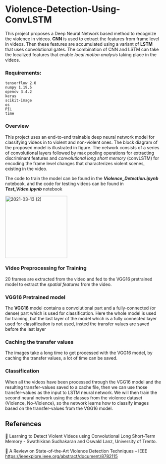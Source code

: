 # Violence-Detection-Using-ConvLSTM
This project proposes a Deep Neural Network based method to recognize the violence in videos. **CNN** is used to extract the features from frame level in videos. Then these features are accumulated using a variant of **LSTM** that uses convolutional gates. The combination of CNN and LSTM can take the localized features that enable *local motion analysis* taking place in the videos.

### Requirements:
```
tensorflow 2.0 
numpy 1.19.5
opencv 3.4.2
keras
scikit-image
os
PIL
time
```

### Overview
This project uses an end-to-end trainable deep neural network model for classifying videos in to violent and non-violent ones. The block diagram of the proposed model is illustrated in figure. The network consists of a series of convolutional layers followed by max pooling operations for extracting discriminant features and *convolutional long short memory* (convLSTM) for encoding the frame level changes that characterizes violent scenes, existing in the video.

The code to train the model can be found in the ***Violence_Detection.ipynb*** notebook, and the code for testing videos can be found in ***Test_Video.ipynb*** notebook

<img width="" height="200" alt="2021-03-13 (2)" src="https://user-images.githubusercontent.com/55359898/111031759-20969180-842f-11eb-83e8-71bd67bcda05.png">

### Video Preprocessing for Training
20 frames are extracted from the video and fed to the VGG16 pretrained model to extract the *spatial features* from the video.

### VGG16 Pretrained model
The **VGG16** model contains a convolutional part and a fully-connected (or dense) part which is used for classification. Here the whole model is used for training, but the last layer of the model which is a fully connected layer used for classification is not  used, insted the transfer values are saved before the last layer

### Caching the transfer values
The images take a long time to get processed with the VGG16 model, by caching the transfer values, a lot of time can be saved.

### Classification
When all the videos have been processed through the VGG16 model and the resulting transfer-values saved to a cache file, then we can use those transfer-values as the input to LSTM neural network. We will then train the second neural network using the classes from the violence dataset (Violence, No-Violence), so the network learns how to classify images based on the transfer-values from the VGG16 model.


## References

	Learning to Detect Violent Videos using Convolutional Long Short-Term Memory - Swathikiran Sudhakaran and Oswald Lanz, University of Trento.

	A Review on State-of-the-Art Violence Detection Techniques – IEEE https://ieeexplore.ieee.org/abstract/document/8782115

